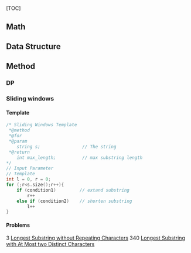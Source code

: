 # 

[TOC]

## Math

## Data Structure

## Method
### DP

### Sliding windows
#### Template

```C++
/* Sliding Windows Template
 *@method 
 *@for 
 *@param
    string s;                // The string
 *@return 
    int max_length;          // max substring length
*/
// Input Parameter
// Template
int l = 0, r = 0;
for (;r<s.size();r++){
    if (condition1)         // extand substring
        r++
    else if (condition2)    // shorten substring
        l++
}
```
#### Problems
3 [Longest Substring without Repeating Characters](https://leetcode-cn.com/problems/longest-substring-without-repeating-characters/)
340 [Longest Substring with At Most two Distinct Characters](https://leetcode-cn.com/problems/longest-substring-with-at-most-two-distinct-characters/)


